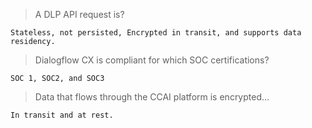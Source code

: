 >A DLP API request is?
```
Stateless, not persisted, Encrypted in transit, and supports data residency.
```
>Dialogflow CX is compliant for which SOC certifications?
```
SOC 1, SOC2, and SOC3
```
>Data that flows through the CCAI platform is encrypted…
```
In transit and at rest.
```
